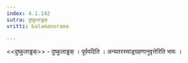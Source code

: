```yaml
---
index: 4.1.142
sutra: दुष्कुलाड्ढक्
vritti: balamanorama

---
```

<<दुष्कुलाड्ढक्>> - दुष्कुलाड्ढक् । पूर्ववदिति । अन्यतरस्याङ्रग्रहणानुवृत्तेरिति भावः । 